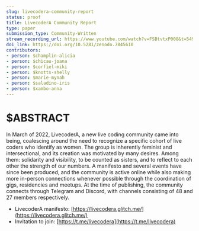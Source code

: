 ```yaml
---
slug: livecodera-community-report
status: proof
title: LivecoderA Community Report
type: paper
submission_type: Community-Written
stream_recording_url: https://www.youtube.com/watch?v=FSBtvtxP008&t=5493s
doi_link: https://doi.org/10.5281/zenodo.7845610
contributors:
- person: $champlin-alicia
- person: $chicau-joana
- person: $corfiel-miki
- person: $knotts-shelly
- person: $marie-mynah
- person: $saladino-iris
- person: $xambo-anna
---
```


# $ABSTRACT

In March of 2022, LivecoderA, a new live coding community came into
being, coalescing around the need to recognize a specific cohort of live
coders who identify as women. The group is inherently feminist and
intersectional, and its creation was motivated by many desires. Among
them: solidarity and visibility, to be counted as sisters, and to
reflect to each other the strength of our numbers. A manifesto and
several events have since been produced, and the community is active
online while also making more in-person connections whenever possible
through the coordination of gigs, residencies and meetups. At the time
of publishing, the community connects through Telegram and Discord, with
channels consisting of 48 and 27 members respectively.

* LivecoderA manifesto: [https://livecodera.glitch.me/](https://livecodera.glitch.me/)
* Invitation to join: [https://t.me/livecodera](https://t.me/livecodera)
